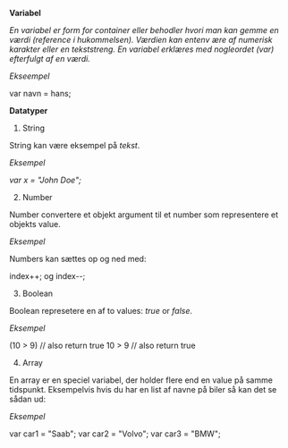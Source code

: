 **Variabel**

*En variabel er form for container eller behodler hvori man kan gemme en værdi (reference i hukommelsen). Værdien kan entenv ære af numerisk karakter eller en tekststreng. En variabel erklæres med nogleordet (var) efterfulgt af en værdi.*

*Ekseempel*

var navn = hans;

**Datatyper**

1. String

String kan være eksempel på *tekst*.

*Eksempel*

*var x = "John Doe";* 

2. Number

Number convertere et objekt argument til et number som representere et objekts value.

*Eksempel*

Numbers kan sættes op og ned med:

index++; og index--;

3. Boolean

Boolean represetere en af to values: *true* or *false*.

*Eksempel*

(10 > 9)      // also return true
10 > 9        // also return true

4. Array

En array er en speciel variabel, der holder flere end en value på samme tidspunkt. 
Eksempelvis hvis du har en list af navne på biler så kan det se sådan ud:

*Eksempel*

var car1 = "Saab";
var car2 = "Volvo";
var car3 = "BMW";


